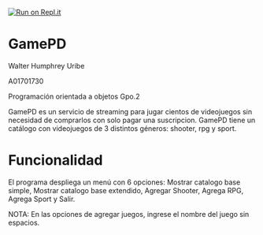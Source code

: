 [![Run on Repl.it](https://repl.it/badge/github/A01701730-Walter/GamePD)](https://repl.it/github/A01701730-Walter/GamePD)


# GamePD

Walter Humphrey Uribe 

A01701730 

Programación orientada a objetos Gpo.2 

GamePD es un servicio de streaming para jugar cientos de videojuegos
sin necesidad de comprarlos con solo pagar una suscripcion.
GamePD tiene un catálogo con videojuegos de 3 distintos géneros:
shooter, rpg y sport.

# Funcionalidad

El programa despliega un menú con 6 opciones: Mostrar catalogo base simple, 
Mostrar catalogo base extendido, Agregar Shooter, Agrega RPG, Agrega Sport y Salir.

NOTA: En las opciones de agregar juegos, ingrese el nombre del juego sin espacios.
